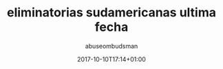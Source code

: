 ---
layout: streamseliminatoriassudamericanas
title: "eliminatorias sudamericanas ultima fecha"
description: "eliminatorias sudamericanas rusia 2018, última fecha, cuatro lugares y una repesca contra Nueva Zelandia"
date: 2017-10-10T17:14+01:00
keywords: "streams, en directo, eliminatorias sudamericanas, Arenavisión, live, en vivo por internet."
author: abuseombudsman
---
